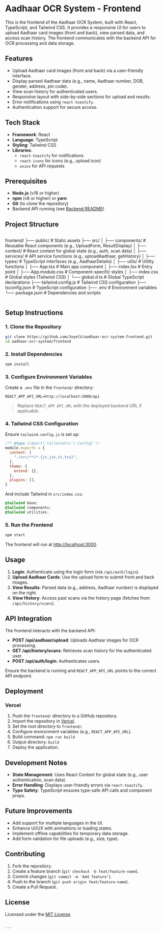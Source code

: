 # Aadhaar OCR System - Frontend

This is the frontend of the Aadhaar OCR System, built with React, TypeScript, and Tailwind CSS. It provides a responsive UI for users to upload Aadhaar card images (front and back), view parsed data, and access scan history. The frontend communicates with the backend API for OCR processing and data storage.

## Features
- Upload Aadhaar card images (front and back) via a user-friendly interface.
- Display parsed Aadhaar data (e.g., name, Aadhaar number, DOB, gender, address, pin code).
- View scan history for authenticated users.
- Responsive layout with side-by-side sections for upload and results.
- Error notifications using `react-toastify`.
- Authentication support for secure access.

## Tech Stack
- **Framework**: React
- **Language**: TypeScript
- **Styling**: Tailwind CSS
- **Libraries**:
  - `react-toastify` for notifications
  - `react-icons` for icons (e.g., upload icon)
  - `axios` for API requests

## Prerequisites
- **Node.js** (v16 or higher)
- **npm** (v8 or higher) or **yarn**
- **Git** (to clone the repository)
- Backend API running (see [Backend README](../server/README.md))

## Project Structure
```
```
frontend/
├── public/                    # Static assets
├── src/
│   ├── components/            # Reusable React components (e.g., UploadForm, ResultDisplay)
│   ├── context/               # React context for global state (e.g., auth, scan data)
│   ├── services/              # API service functions (e.g., uploadAadhaar, getHistory)
│   ├── types/                 # TypeScript interfaces (e.g., AadhaarDetails)
│   ├── utils/                 # Utility functions
│   ├── App.tsx                # Main app component
│   ├── index.tsx              # Entry point
│   ├── App.module.css         # Component-specific styles
│   ├── index.css              # Global styles (Tailwind CSS)
│   └── global.d.ts            # Global TypeScript declarations
├── tailwind.config.js         # Tailwind CSS configuration
├── tsconfig.json              # TypeScript configuration
├── .env                       # Environment variables
└── package.json               # Dependencies and scripts
```
```
## Setup Instructions

### 1. Clone the Repository
```bash
git clone https://github.com/JoyelV/aadhaar-ocr-system-frontend.git
cd aadhaar-ocr-system/frontend
```

### 2. Install Dependencies
```bash
npm install
```

### 3. Configure Environment Variables
Create a `.env` file in the `frontend/` directory:
```env
REACT_APP_API_URL=http://localhost:5000/api
```
> Replace `REACT_APP_API_URL` with the deployed backend URL if applicable.

### 4. Tailwind CSS Configuration
Ensure `tailwind.config.js` is set up:
```javascript
/** @type {import('tailwindcss').Config} */
module.exports = {
  content: [
    "./src/**/*.{js,jsx,ts,tsx}",
  ],
  theme: {
    extend: {},
  },
  plugins: [],
}
```

And include Tailwind in `src/index.css`:
```css
@tailwind base;
@tailwind components;
@tailwind utilities;
```

### 5. Run the Frontend
```bash
npm start
```
The frontend will run at [http://localhost:3000](http://localhost:3000).

## Usage
1. **Login**: Authenticate using the login form (via `/api/auth/login`).
2. **Upload Aadhaar Cards**: Use the upload form to submit front and back images.
3. **View Results**: Parsed data (e.g., address, Aadhaar number) is displayed on the right.
4. **View History**: Access past scans via the history page (fetches from `/api/history/scans`).

## API Integration
The frontend interacts with the backend API:
- **POST /api/aadhaar/upload**: Uploads Aadhaar images for OCR processing.
- **GET /api/history/scans**: Retrieves scan history for the authenticated user.
- **POST /api/auth/login**: Authenticates users.

Ensure the backend is running and `REACT_APP_API_URL` points to the correct API endpoint.

## Deployment
### Vercel
1. Push the `frontend/` directory to a GitHub repository.
2. Import the repository in [Vercel](https://vercel.com).
3. Set the root directory to `frontend/`.
4. Configure environment variables (e.g., `REACT_APP_API_URL`).
5. Build command: `npm run build`
6. Output directory: `build`
7. Deploy the application.

## Development Notes
- **State Management**: Uses React Context for global state (e.g., user authentication, scan data).
- **Error Handling**: Displays user-friendly errors via `react-toastify`.
- **Type Safety**: TypeScript ensures type-safe API calls and component props.

## Future Improvements
- Add support for multiple languages in the UI.
- Enhance UI/UX with animations or loading states.
- Implement offline capabilities for temporary data storage.
- Add form validation for file uploads (e.g., size, type).

## Contributing
1. Fork the repository.
2. Create a feature branch (`git checkout -b feat/feature-name`).
3. Commit changes (`git commit -m 'Add feature'`).
4. Push to the branch (`git push origin feat/feature-name`).
5. Create a Pull Request.

## License
Licensed under the [MIT License](LICENSE).
```

---